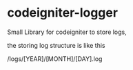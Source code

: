 # codeigniter-logger
Small Library for codeigniter to store logs,

the storing log structure is like this

/logs/[YEAR]/[MONTH]/[DAY].log

